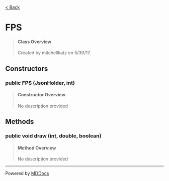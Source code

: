 [< Back](..)
# FPS #
>#### Class Overview ####
>Created by mitchellkatz on 5/30/17.
## Constructors ##
### public FPS (JsonHolder, int) ###
>#### Constructor Overview ####
>No description provided
>
## Methods ##
### public void draw (int, double, boolean) ###
>#### Method Overview ####
>No description provided
>

---
Powered by [MDDocs](https://github.com/VRCube/MDDocs)